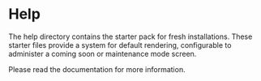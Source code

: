 # Help
The help directory contains the starter pack for fresh installations. These starter files provide a system for default rendering, configurable to administer a coming soon or maintenance mode screen.

Please read the documentation for more information.